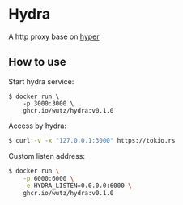 # Hydra

A http proxy base on [hyper](https://github.com/hyperium/hyper/blob/v0.14.20/examples/http_proxy.rs)

## How to use

Start hydra service:

```
$ docker run \
    -p 3000:3000 \
    ghcr.io/wutz/hydra:v0.1.0
```

Access by hydra:

```sh
$ curl -v -x "127.0.0.1:3000" https://tokio.rs
```

Custom listen address:

```sh
$ docker run \
    -p 6000:6000 \
    -e HYDRA_LISTEN=0.0.0.0:6000 \
    ghcr.io/wutz/hydra:v0.1.0
```